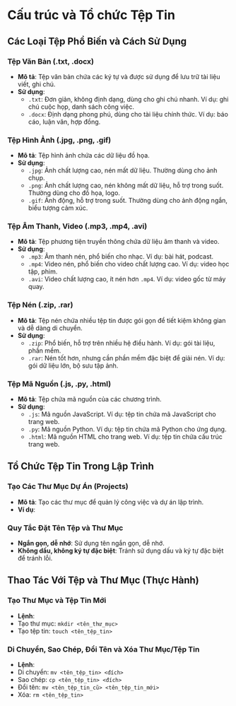 # Cấu trúc và Tổ chức Tệp Tin

## Các Loại Tệp Phổ Biến và Cách Sử Dụng

### Tệp Văn Bản (.txt, .docx)
- **Mô tả**: Tệp văn bản chứa các ký tự và được sử dụng để lưu trữ tài liệu viết, ghi chú.
- **Sử dụng**: 
  - `.txt`: Đơn giản, không định dạng, dùng cho ghi chú nhanh. Ví dụ: ghi chú cuộc họp, danh sách công việc.
  - `.docx`: Định dạng phong phú, dùng cho tài liệu chính thức. Ví dụ: báo cáo, luận văn, hợp đồng.

### Tệp Hình Ảnh (.jpg, .png, .gif)
- **Mô tả**: Tệp hình ảnh chứa các dữ liệu đồ họa.
- **Sử dụng**:
  - `.jpg`: Ảnh chất lượng cao, nén mất dữ liệu. Thường dùng cho ảnh chụp.
  - `.png`: Ảnh chất lượng cao, nén không mất dữ liệu, hỗ trợ trong suốt. Thường dùng cho đồ họa, logo.
  - `.gif`: Ảnh động, hỗ trợ trong suốt. Thường dùng cho ảnh động ngắn, biểu tượng cảm xúc.

### Tệp Âm Thanh, Video (.mp3, .mp4, .avi)
- **Mô tả**: Tệp phương tiện truyền thông chứa dữ liệu âm thanh và video.
- **Sử dụng**:
  - `.mp3`: Âm thanh nén, phổ biến cho nhạc. Ví dụ: bài hát, podcast.
  - `.mp4`: Video nén, phổ biến cho video chất lượng cao. Ví dụ: video học tập, phim.
  - `.avi`: Video chất lượng cao, ít nén hơn `.mp4`. Ví dụ: video gốc từ máy quay.

### Tệp Nén (.zip, .rar)
- **Mô tả**: Tệp nén chứa nhiều tệp tin được gói gọn để tiết kiệm không gian và dễ dàng di chuyển.
- **Sử dụng**:
  - `.zip`: Phổ biến, hỗ trợ trên nhiều hệ điều hành. Ví dụ: gói tài liệu, phần mềm.
  - `.rar`: Nén tốt hơn, nhưng cần phần mềm đặc biệt để giải nén. Ví dụ: gói dữ liệu lớn, bộ sưu tập ảnh.

### Tệp Mã Nguồn (.js, .py, .html)
- **Mô tả**: Tệp chứa mã nguồn của các chương trình.
- **Sử dụng**:
  - `.js`: Mã nguồn JavaScript. Ví dụ: tệp tin chứa mã JavaScript cho trang web.
  - `.py`: Mã nguồn Python. Ví dụ: tệp tin chứa mã Python cho ứng dụng.
  - `.html`: Mã nguồn HTML cho trang web. Ví dụ: tệp tin chứa cấu trúc trang web.

## Tổ Chức Tệp Tin Trong Lập Trình

### Tạo Các Thư Mục Dự Án (Projects)
- **Mô tả**: Tạo các thư mục để quản lý công việc và dự án lập trình.
- **Ví dụ**:


### Quy Tắc Đặt Tên Tệp và Thư Mục
- **Ngắn gọn, dễ nhớ**: Sử dụng tên ngắn gọn, dễ nhớ.
- **Không dấu, không ký tự đặc biệt**: Tránh sử dụng dấu và ký tự đặc biệt để tránh lỗi.

## Thao Tác Với Tệp và Thư Mục (Thực Hành)

### Tạo Thư Mục và Tệp Tin Mới
- **Lệnh**:
- Tạo thư mục: `mkdir <tên_thư_mục>`
- Tạo tệp tin: `touch <tên_tệp_tin>`

### Di Chuyển, Sao Chép, Đổi Tên và Xóa Thư Mục/Tệp Tin
- **Lệnh**:
- Di chuyển: `mv <tên_tệp_tin> <đích>`
- Sao chép: `cp <tên_tệp_tin> <đích>`
- Đổi tên: `mv <tên_tệp_tin_cũ> <tên_tệp_tin_mới>`
- Xóa: `rm <tên_tệp_tin>`
